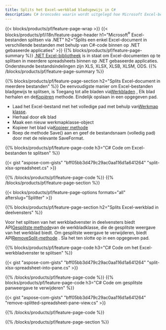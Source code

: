 ```yaml
---
title: Splits het Excel-werkblad bladsgewijs in C#
description: C# broncodes waarin wordt uitgelegd hoe Microsoft Excel-bestanden kunnen worden gesplitst in meerdere bestanden in Visual C#.NET-toepassingen
---
```

{{< blocks/products/pf/feature-page-wrap >}}
{{< blocks/products/pf/i18n/feature-page-header h1="Microsoft<sup>&reg;</sup> Excel-bestanden splitsen via .NET" h2="Splits een enkel Excel-document in verschillende bestanden met behulp van C#-code binnen op .NET gebaseerde applicaties" >}}
{{% blocks/products/pf/feature-page-summary %}}
[.NET Excel-bibliotheek](/cells/nl/net/) is in staat om Excel-documenten op te splitsen in meerdere spreadsheets binnen op .NET gebaseerde applicaties. Ondersteunde bestandsindelingen zijn XLS, XLSX, XLSB, XLSM, ODS.
{{% /blocks/products/pf/feature-page-summary %}}

{{% blocks/products/pf/feature-page-section h2="Splits Excel-document in meerdere bestanden" %}}
 De eenvoudigste manier om Excel-bestanden bladgewijs te splitsen, is Toegang tot alle bladen via[Werkbladen](https://reference.aspose.com/cells/net/aspose.cells/workbook/properties/worksheets) , Elk blad herhalen en de[Kopiëren](https://reference.aspose.com/cells/net/aspose.cells/worksheet/methods/copy) methode. Eindelijk opslaan in een opgegeven pad.

 + Laad het Excel-bestand met het volledige pad met behulp van[Werkmap klasse](https://reference.aspose.com/cells/net/aspose.cells/workbook).
+ Herhaal door elk blad
+ Maak een nieuw werkmapklasse-object
 + Kopieer het blad via[Kopieer methode](https://reference.aspose.com/cells/net/aspose.cells/worksheet/methods/copy)
+ Roep de methode Save() aan en geef de bestandsnaam (volledig pad) door met de relevante SaveFormat.

{{% blocks/products/pf/feature-page-code h3="C# Code om Excel-bestanden te splitsen" %}}

{{< gist "aspose-com-gists" "bff05bb3d479c29ac0aa116d1a641264" "split-xlsx-spreadsheet.cs" >}}

{{% /blocks/products/pf/feature-page-code %}}
{{% /blocks/products/pf/feature-page-section %}}

{{< blocks/products/pf/feature-page-options formats="all" afterslug="Splitter" >}}

{{% blocks/products/pf/feature-page-section h2="Splits Excel-werkblad in deelvensters" %}}

 Voor het splitsen van het werkbladvenster in deelvensters biedt API[Gesplitste methode](https://reference.aspose.com/cells/net/aspose.cells/worksheet/methods/split)van de werkbladklasse, die de gesplitste weergave van het werkblad biedt. Om gesplitste weergave te verwijderen, biedt API[RemoveSplit-methode](https://reference.aspose.com/cells/net/aspose.cells/worksheet/methods/removesplit) . Sla het ten slotte op in een opgegeven pad.

{{% blocks/products/pf/feature-page-code h3="C# Code om het Excel-werkbladvenster te splitsen" %}}

{{< gist "aspose-com-gists" "bff05bb3d479c29ac0aa116d1a641264" "split-xlsx-spreadsheet-into-pane.cs" >}}

{{% /blocks/products/pf/feature-page-code %}}
{{% blocks/products/pf/feature-page-code h3="C# Code om gesplitste panweergave te verwijderen" %}}

{{< gist "aspose-com-gists" "bff05bb3d479c29ac0aa116d1a641264" "remove-splitted-spreadsheet-pane-view.cs" >}}

{{% /blocks/products/pf/feature-page-code %}}

{{% /blocks/products/pf/feature-page-section %}}
